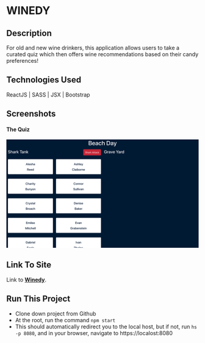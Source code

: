 # WINEDY

## Description

For old and new wine drinkers, this application allows users to take a curated quiz which then offers wine recommendations based on their candy preferences!

## Technologies Used

ReactJS | SASS | JSX | Bootstrap

## Screenshots

#### The Quiz

![The Quiz Preview](https://raw.githubusercontent.com/maggieisgreene/shark-attack/master/src/screenshots/sharks%3Aonload.png)

## Link To Site

Link to **[Winedy](https://winedy-8940c.web.app/)**.

## Run This Project

- Clone down project from Github
- At the root, run the command `npm start`
- This should automatically redirect you to the local host, but if not, run `hs -p 8080`, and in your browser, navigate to https://localost:8080
